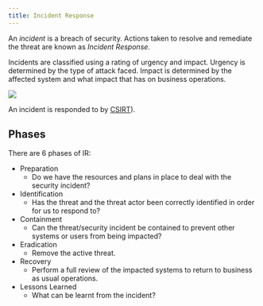 ```yaml
---
title: Incident Response
---
```


An _incident_ is a breach of security. Actions taken to resolve and remediate the threat are known as _Incident Response_.

Incidents are classified using a rating of urgency and impact. Urgency is determined by the type of attack faced. Impact is determined by the affected system and what impact that has on business operations.

![](https://tryhackme-images.s3.amazonaws.com/user-uploads/5de96d9ca744773ea7ef8c00/room-content/ab0cc8478b0bce9a400187f559d36dd6.png)

An incident is responded to by [CSIRT](/Knowledge/OffSec/glossary/CSIRT.md)).

## Phases

There are 6 phases of IR:

- Preparation
  - Do we have the resources and plans in place to deal with the security incident?
- Identification
  - Has the threat and the threat actor been correctly identified in order for us to respond to?
- Containment
  - Can the threat/security incident be contained to prevent other systems or users from being impacted?
- Eradication
  - Remove the active threat.
- Recovery
  - Perform a full review of the impacted systems to return to business as usual operations.
- Lessons Learned
  - What can be learnt from the incident?
